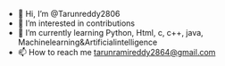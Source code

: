 - 👋 Hi, I’m @Tarunreddy2806
- 👀 I’m interested in contributions
- 🌱 I’m currently learning Python, Html, c, c++, java, Machinelearning&Artificialintelligence
- 📫 How to reach me tarunramireddy2864@gmail.com

<!---
Tarunreddy2806/Tarunreddy2806 is a ✨ special ✨ repository because its `README.md` (this file) appears on your GitHub profile.
You can click the Preview link to take a look at your changes.
--->
